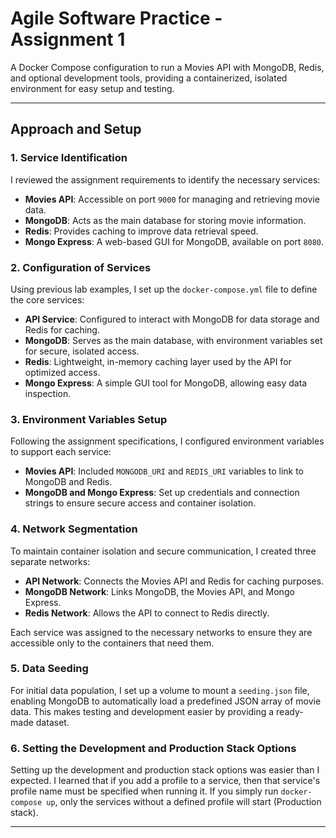 # Agile Software Practice - Assignment 1

A Docker Compose configuration to run a Movies API with MongoDB, Redis, and optional development tools, providing a containerized, isolated environment for easy setup and testing.

---

## Approach and Setup

### 1. Service Identification  
I reviewed the assignment requirements to identify the necessary services:  
   - **Movies API**: Accessible on port `9000` for managing and retrieving movie data.
   - **MongoDB**: Acts as the main database for storing movie information.
   - **Redis**: Provides caching to improve data retrieval speed.
   - **Mongo Express**: A web-based GUI for MongoDB, available on port `8080`.

### 2. Configuration of Services  
Using previous lab examples, I set up the `docker-compose.yml` file to define the core services:
   - **API Service**: Configured to interact with MongoDB for data storage and Redis for caching.
   - **MongoDB**: Serves as the main database, with environment variables set for secure, isolated access.
   - **Redis**: Lightweight, in-memory caching layer used by the API for optimized access.
   - **Mongo Express**: A simple GUI tool for MongoDB, allowing easy data inspection.

### 3. Environment Variables Setup  
Following the assignment specifications, I configured environment variables to support each service:
   - **Movies API**: Included `MONGODB_URI` and `REDIS_URI` variables to link to MongoDB and Redis.
   - **MongoDB and Mongo Express**: Set up credentials and connection strings to ensure secure access and container isolation.

### 4. Network Segmentation  
To maintain container isolation and secure communication, I created three separate networks:
   - **API Network**: Connects the Movies API and Redis for caching purposes.
   - **MongoDB Network**: Links MongoDB, the Movies API, and Mongo Express.
   - **Redis Network**: Allows the API to connect to Redis directly.

   Each service was assigned to the necessary networks to ensure they are accessible only to the containers that need them.

### 5. Data Seeding  
For initial data population, I set up a volume to mount a `seeding.json` file, enabling MongoDB to automatically load a predefined JSON array of movie data. This makes testing and development easier by providing a ready-made dataset.

### 6. Setting the Development and Production Stack Options

Setting up the development and production stack options was easier than I expected. I learned that if you add a profile to a service, then that service's profile name must be specified when running it. If you simply run `docker-compose up`, only the services without a defined profile will start (Production stack).


---

